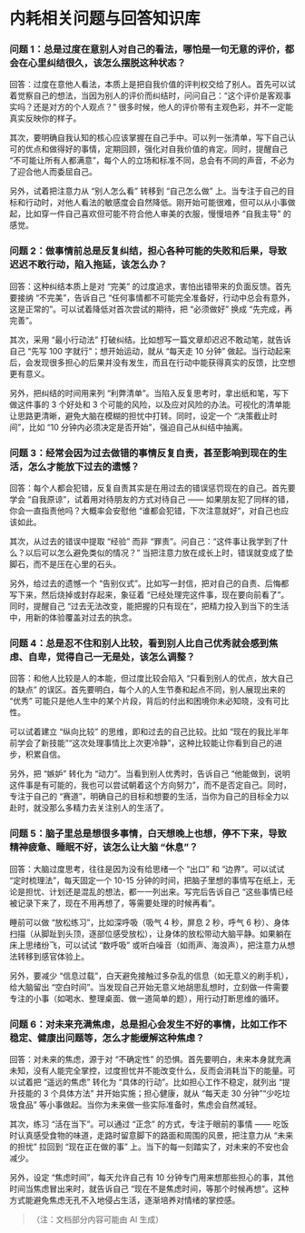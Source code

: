 # 内耗相关问题与回答知识库

### 问题 1：总是过度在意别人对自己的看法，哪怕是一句无意的评价，都会在心里纠结很久，该怎么摆脱这种状态？&#xA;

回答：过度在意他人看法，本质上是把自我价值的评判权交给了别人。首先可以试着觉察自己的想法，当因为别人的评价而纠结时，问问自己：“这个评价是客观事实吗？还是对方的个人观点？” 很多时候，他人的评价带有主观色彩，并不一定能真实反映你的样子。


其次，要明确自我认知的核心应该掌握在自己手中。可以列一张清单，写下自己认可的优点和做得好的事情，定期回顾，强化对自我价值的肯定。同时，提醒自己 “不可能让所有人都满意”，每个人的立场和标准不同，总会有不同的声音，不必为了迎合他人而委屈自己。


另外，试着把注意力从 “别人怎么看” 转移到 “自己怎么做” 上。当专注于自己的目标和行动时，对他人看法的敏感度会自然降低。刚开始可能很难，但可以从小事做起，比如穿一件自己喜欢但可能不符合他人审美的衣服，慢慢培养 “自我主导” 的感觉。


### 问题 2：做事情前总是反复纠结，担心各种可能的失败和后果，导致迟迟不敢行动，陷入拖延，该怎么办？&#xA;

回答：这种纠结本质上是对 “完美” 的过度追求，害怕出错带来的负面反馈。首先要接纳 “不完美”，告诉自己 “任何事情都不可能完全准备好，行动中总会有意外，这是正常的”。可以试着降低对首次尝试的期待，把 “必须做好” 换成 “先完成，再完善”。


其次，采用 “最小行动法” 打破纠结。比如想写一篇文章却迟迟不敢动笔，就告诉自己 “先写 100 字就行”；想开始运动，就从 “每天走 10 分钟” 做起。当行动起来后，会发现很多担心的后果并没有发生，而且在行动中能获得真实的反馈，比空想更有意义。


另外，把纠结的时间用来列 “利弊清单”。当陷入反复思考时，拿出纸和笔，写下做这件事的 3 个好处和 3 个可能的风险，以及应对风险的办法。可视化的清单能让思路更清晰，避免大脑在模糊的担忧中打转。同时，设定一个 “决策截止时间”，比如 “10 分钟内必须决定是否开始”，强迫自己从纠结中抽离。


### 问题 3：经常会因为过去做错的事情反复自责，甚至影响到现在的生活，怎么才能放下过去的遗憾？&#xA;

回答：每个人都会犯错，反复自责其实是在用过去的错误惩罚现在的自己。首先要学会 “自我原谅”，试着用对待朋友的方式对待自己 —— 如果朋友犯了同样的错，你会一直指责他吗？大概率会安慰他 “谁都会犯错，下次注意就好”，对自己也应该如此。


其次，从过去的错误中提取 “经验” 而非 “罪责”。问自己：“这件事让我学到了什么？以后可以怎么避免类似的情况？” 当把注意力放在成长上时，错误就变成了垫脚石，而不是压在心里的石头。


另外，给过去的遗憾一个 “告别仪式”。比如写一封信，把对自己的自责、后悔都写下来，然后烧掉或封存起来，象征着 “已经处理完这件事，现在要向前看了”。同时，提醒自己 “过去无法改变，能把握的只有现在”，把精力投入到当下的生活中，用新的体验覆盖对过去的执念。


### 问题 4：总是忍不住和别人比较，看到别人比自己优秀就会感到焦虑、自卑，觉得自己一无是处，该怎么调整？&#xA;

回答：和他人比较是人的本能，但过度比较会陷入 “只看到别人的优点，放大自己的缺点” 的误区。首先要明白，每个人的人生节奏和起点不同，别人展现出来的 “优秀” 可能只是他人生中的某个片段，背后的付出和困境你未必知晓，没有可比性。


可以试着建立 “纵向比较” 的思维，即和过去的自己比较。比如 “现在的我比半年前学会了新技能”“这次处理事情比上次更冷静”，这种比较能让你看到自己的进步，积累自信。


另外，把 “嫉妒” 转化为 “动力”。当看到别人优秀时，告诉自己 “他能做到，说明这件事是有可能的，我也可以尝试朝着这个方向努力”，而不是否定自己。同时，专注于自己的 “赛道”，明确自己的目标和想要的生活，当你为自己的目标全力以赴时，就没那么多精力去关注别人的生活了。


### 问题 5：脑子里总是想很多事情，白天想晚上也想，停不下来，导致精神疲惫、睡眠不好，该怎么让大脑 “休息”？&#xA;

回答：大脑过度思考，往往是因为没有给思绪一个 “出口” 和 “边界”。可以试试 “定时梳理法”，每天固定一个 10-15 分钟的时间，把脑子里想的事情写在纸上，无论是担忧、计划还是混乱的想法，都一一列出来。写完后告诉自己 “这些事情已经被记录下来了，现在不用再想了，等需要处理的时候再看”。


睡前可以做 “放松练习”，比如深呼吸（吸气 4 秒，屏息 2 秒，呼气 6 秒）、身体扫描（从脚趾到头顶，逐部位感受放松），让身体的放松带动大脑平静。如果躺在床上思绪纷飞，可以试试 “数呼吸” 或听白噪音（如雨声、海浪声），把注意力从想法转移到感官体验上。


另外，要减少 “信息过载”，白天避免接触过多杂乱的信息（如无意义的刷手机），给大脑留出 “空白时间”。当发现自己开始无意义地胡思乱想时，立刻做一件需要专注的小事（如喝水、整理桌面、做一道简单的题），用行动打断思维的循环。


### 问题 6：对未来充满焦虑，总是担心会发生不好的事情，比如工作不稳定、健康出问题等，怎么才能缓解这种焦虑？&#xA;

回答：对未来的焦虑，源于对 “不确定性” 的恐惧。首先要明白，未来本身就充满未知，没有人能完全掌控，过度担忧并不能改变什么，反而会消耗当下的能量。可以试着把 “遥远的焦虑” 转化为 “具体的行动”。比如担心工作不稳定，就列出 “提升技能的 3 个具体方法” 并开始实施；担心健康，就从 “每天走 30 分钟”“少吃垃圾食品” 等小事做起。当你为未来做一些实际准备时，焦虑会自然减轻。


其次，练习 “活在当下”。可以通过 “正念” 的方式，专注于眼前的事情 —— 吃饭时认真感受食物的味道，走路时留意脚下的路面和周围的风景，把注意力从 “未来的担忧” 拉回到 “现在正在做的事” 上。当下的每一刻踏实了，对未来的不安也会减少。


另外，设定 “焦虑时间”，每天允许自己有 10 分钟专门用来想那些担心的事，其他时间当焦虑冒出来时，就告诉自己 “现在不是焦虑时间，等那个时候再想”。这种方式能避免焦虑无孔不入地侵占生活，逐渐培养对情绪的掌控感。


> （注：文档部分内容可能由 AI 生成）
>